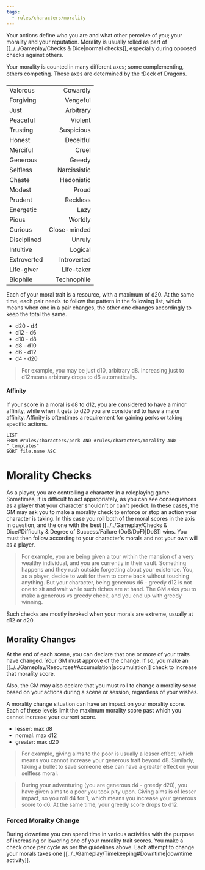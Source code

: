 ```yaml
---
tags:
  - rules/characters/morality
---
```

Your actions define who you are and what other perceive of you; your morality and your reputation.
Morality is usually rolled as part of [[../../Gameplay/Checks & Dice|normal checks]], especially during opposed checks against others.

Your morality is counted in many different axes; some complementing, others competing. These axes are determined by the ❗Deck of Dragons.

|             |              |
| :---------- | -----------: |
| Valorous    |     Cowardly |
| Forgiving   |     Vengeful |
| Just        |    Arbitrary |
| Peaceful    |      Violent |
| Trusting    |   Suspicious |
| Honest      |    Deceitful |
| Merciful    |        Cruel |
| Generous    |       Greedy |
| Selfless    | Narcissistic |
| Chaste      |   Hedonistic |
| Modest      |        Proud |
| Prudent     |     Reckless |
| Energetic   |         Lazy |
| Pious       |      Worldly |
| Curious     | Close-minded |
| Disciplined |       Unruly |
| Intuitive   |      Logical |
| Extroverted |  Introverted |
| Life-giver  |   Life-taker |
| Biophile    |  Technophile |
Each of your moral trait is a resource, with a maximum of d20. At the same time, each pair needs  to follow the pattern in the following list, which means when one in a pair changes, the other one changes accordingly to keep the total the same.
- d20 - d4
- d12 - d6
- d10 - d8
- d8 - d10
- d6 - d12
- d4 - d20
> For example, you may be just d10, arbitrary d8. Increasing just to d12means arbitrary drops to d6 automatically.

#### Affinity
If your score in a moral is d8 to d12, you are considered to have a minor affinity, while when it gets to d20 you are considered to have a major affinity.
Affinity is oftentimes a requirement for gaining perks or taking specific actions.

```dataview
LIST
FROM #rules/characters/perk AND #rules/characters/morality AND -"_templates"
SORT file.name ASC
```

# Morality Checks
As a player, you are controlling a character in a roleplaying game.
Sometimes, it is difficult to act appropriately, as you can see consequences as a player that your character shouldn't or can't predict.
In these cases, the GM may ask you to make a morality check to enforce or stop an action your character is taking.
In this case you roll both of the moral scores in the axis in question, and the one with the best [[../../Gameplay/Checks & Dice#Difficulty & Degree of Success/Failure (DoS/DoF)|DoS]] wins. You must then follow according to your character's morals and not your own will as a player.
> For example, you are being given a tour within the mansion of a very wealthy individual, and you are currently in their vault. Something happens and they rush outside forgetting about your existence. You, as a player, decide to wait for them to come back without touching anything. But your character, being generous d6 - greedy d12 is not one to sit and wait while such riches are at hand. The GM asks you to make a generous vs greedy check, and you end up with greedy winning.

Such checks are mostly invoked when your morals are extreme, usually at d12 or d20.

## Morality Changes
At the end of each scene, you can declare that one or more of your traits have changed. Your GM must approve of the change.
If so, you make an [[../../Gameplay/Resources#Accumulation|accumulation]] check to increase that morality score.

Also, the GM may also declare that you must roll to change a morality score based on your actions during a scene or session, regardless of your wishes.

A morality change situation can have an impact on your morality score. Each of these levels limit the maximum morality score past which you cannot increase your current score.
- lesser: max d8
- normal: max d12
- greater: max d20
> For example, giving alms to the poor is usually a lesser effect, which means you cannot increase your generous trait beyond d8. Similarly, taking a bullet to save someone else can have a greater effect on your selfless moral.

> During your adventuring (you are generous d4 - greedy d20), you have given alms to a poor you took pity upon. Giving alms is of lesser impact, so you roll d4 for 1, which means you increase your generous score to d6. At the same time, your greedy score drops to d12.

### Forced Morality Change
During downtime you can spend time in various activities with the purpose of increasing or lowering one of your morality trait scores. You make a check once per cycle as per the guidelines above. Each attempt to change your morals takes one [[../../Gameplay/Timekeeping#Downtime|downtime activity]].